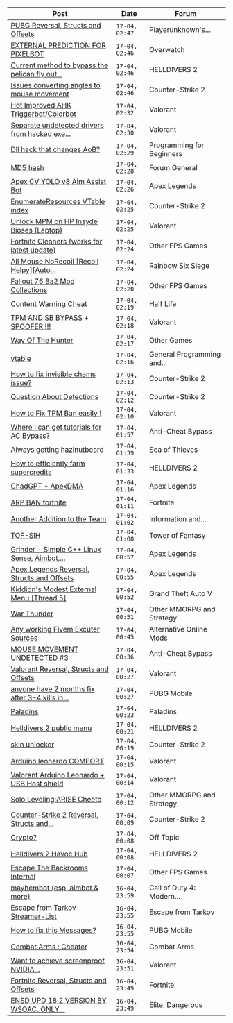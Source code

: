 |Post|Date|Forum|
|----|----|-----|
|[PUBG Reversal, Structs and Offsets](https://www.unknowncheats.me/forum/playerunknown-s-battlegrounds/214976-pubg-reversal-structs-offsets.html)|`17-04, 02:47`|Playerunknown's...|
|[EXTERNAL PREDICTION FOR PIXELBOT](https://www.unknowncheats.me/forum/overwatch/632755-external-prediction-pixelbot.html)|`17-04, 02:46`|Overwatch|
|[Current method to bypass the pelican fly out...](https://www.unknowncheats.me/forum/helldivers-2-a/632646-current-method-bypass-pelican-fly-animation-reward-sequence.html)|`17-04, 02:46`|HELLDIVERS 2|
|[Issues converting angles to mouse movement](https://www.unknowncheats.me/forum/counter-strike-2-a/632754-issues-converting-angles-mouse-movement.html)|`17-04, 02:46`|Counter-Strike 2|
|[Hot Improved AHK Triggerbot/Colorbot](https://www.unknowncheats.me/forum/valorant/631533-hot-improved-ahk-triggerbot-colorbot.html)|`17-04, 02:32`|Valorant|
|[Separate undetected drivers from hacked exe...](https://www.unknowncheats.me/forum/valorant/632751-separate-undetected-drivers-hacked-exe-files.html)|`17-04, 02:30`|Valorant|
|[Dll hack that changes AoB?](https://www.unknowncheats.me/forum/programming-for-beginners/632665-dll-hack-changes-aob.html)|`17-04, 02:29`|Programming for Beginners|
|[MD5 hash](https://www.unknowncheats.me/forum/forum-general/632689-md5-hash.html)|`17-04, 02:28`|Forum General|
|[Apex CV YOLO v8 Aim Assist Bot](https://www.unknowncheats.me/forum/apex-legends/624584-apex-cv-yolo-v8-aim-assist-bot.html)|`17-04, 02:26`|Apex Legends|
|[EnumerateResources VTable index](https://www.unknowncheats.me/forum/counter-strike-2-a/632682-enumerateresources-vtable-index.html)|`17-04, 02:25`|Counter-Strike 2|
|[Unlock MPM on HP Insyde Bioses (Laptop)](https://www.unknowncheats.me/forum/valorant/627328-unlock-mpm-hp-insyde-bioses-laptop.html)|`17-04, 02:25`|Valorant|
|[Fortnite Cleaners (works for latest update)](https://www.unknowncheats.me/forum/other-fps-games/577100-fortnite-cleaners-update.html)|`17-04, 02:24`|Other FPS Games|
|[All Mouse NoRecoil \[Recoil Helpy\]\[Auto...](https://www.unknowncheats.me/forum/rainbow-six-siege/620039-mouse-norecoil-recoil-helpy-auto-config-probably-ud-universal.html)|`17-04, 02:24`|Rainbow Six Siege|
|[Fallout 76 Ba2 Mod Collections](https://www.unknowncheats.me/forum/other-fps-games/628572-fallout-76-ba2-mod-collections.html)|`17-04, 02:20`|Other FPS Games|
|[Content Warning Cheat](https://www.unknowncheats.me/forum/half-life/631856-content-warning-cheat.html)|`17-04, 02:19`|Half Life|
|[TPM AND SB BYPASS + SPOOFER !!!](https://www.unknowncheats.me/forum/valorant/623808-tpm-sb-bypass-spoofer.html)|`17-04, 02:18`|Valorant|
|[Way Of The Hunter](https://www.unknowncheats.me/forum/other-games/632584-hunter.html)|`17-04, 02:17`|Other Games|
|[vtable](https://www.unknowncheats.me/forum/general-programming-and-reversing/632748-vtable.html)|`17-04, 02:16`|General Programming and...|
|[How to fix invisible chams issue?](https://www.unknowncheats.me/forum/counter-strike-2-a/632746-fix-invisible-chams-issue.html)|`17-04, 02:13`|Counter-Strike 2|
|[Question About Detections](https://www.unknowncheats.me/forum/counter-strike-2-a/632635-question-detections.html)|`17-04, 02:12`|Counter-Strike 2|
|[How to Fix TPM Ban easily !](https://www.unknowncheats.me/forum/valorant/626786-fix-tpm-ban-easily.html)|`17-04, 02:10`|Valorant|
|[Where I can get tutorials for AC Bypass?](https://www.unknowncheats.me/forum/anti-cheat-bypass/632744-tutorials-ac-bypass.html)|`17-04, 01:57`|Anti-Cheat Bypass|
|[Always getting hazlnutbeard](https://www.unknowncheats.me/forum/sea-of-thieves/632742-getting-hazlnutbeard.html)|`17-04, 01:39`|Sea of Thieves|
|[How to efficiently farm supercredits](https://www.unknowncheats.me/forum/helldivers-2-a/626974-efficiently-farm-supercredits.html)|`17-04, 01:33`|HELLDIVERS 2|
|[ChadGPT - ApexDMA](https://www.unknowncheats.me/forum/apex-legends/632319-chadgpt-apexdma.html)|`17-04, 01:16`|Apex Legends|
|[ARP BAN fortnite](https://www.unknowncheats.me/forum/fortnite/632468-arp-ban-fortnite.html)|`17-04, 01:11`|Fortnite|
|[Another Addition to the Team](https://www.unknowncheats.me/forum/information-and-announcements/632636-addition-team.html)|`17-04, 01:02`|Information and...|
|[TOF-SIH](https://www.unknowncheats.me/forum/tower-of-fantasy/628284-tof-sih.html)|`17-04, 01:00`|Tower of Fantasy|
|[Grinder - Simple C++ Linux Sense, Aimbot,...](https://www.unknowncheats.me/forum/apex-legends/605888-grinder-simple-linux-sense-aimbot-triggerbot.html)|`17-04, 00:57`|Apex Legends|
|[Apex Legends Reversal, Structs and Offsets](https://www.unknowncheats.me/forum/apex-legends/319804-apex-legends-reversal-structs-offsets.html)|`17-04, 00:55`|Apex Legends|
|[Kiddion's Modest External Menu \[Thread 5\]](https://www.unknowncheats.me/forum/grand-theft-auto-v/576854-kiddions-modest-external-menu-thread-5-a.html)|`17-04, 00:52`|Grand Theft Auto V|
|[War Thunder](https://www.unknowncheats.me/forum/other-mmorpg-and-strategy/85949-war-thunder.html)|`17-04, 00:51`|Other MMORPG and Strategy|
|[Any working Fivem Excuter Sources](https://www.unknowncheats.me/forum/alternative-online-mods/632716-fivem-excuter-sources.html)|`17-04, 00:45`|Alternative Online Mods|
|[MOUSE MOVEMENT UNDETECTED #3](https://www.unknowncheats.me/forum/anti-cheat-bypass/620165-mouse-movement-undetected-3-a.html)|`17-04, 00:36`|Anti-Cheat Bypass|
|[Valorant Reversal, Structs and Offsets](https://www.unknowncheats.me/forum/valorant/385792-valorant-reversal-structs-offsets.html)|`17-04, 00:27`|Valorant|
|[anyone have 2 months fix after 3-4 kills in...](https://www.unknowncheats.me/forum/pubg-mobile/632724-2-months-fix-3-4-kills-global.html)|`17-04, 00:27`|PUBG Mobile|
|[Paladins](https://www.unknowncheats.me/forum/paladins/632729-paladins.html)|`17-04, 00:23`|Paladins|
|[Helldivers 2 public menu](https://www.unknowncheats.me/forum/helldivers-2-a/629110-helldivers-2-public-menu.html)|`17-04, 00:21`|HELLDIVERS 2|
|[skin unlocker](https://www.unknowncheats.me/forum/counter-strike-2-a/632702-skin-unlocker.html)|`17-04, 00:19`|Counter-Strike 2|
|[Arduino leonardo COMPORT](https://www.unknowncheats.me/forum/valorant/632728-arduino-leonardo-comport.html)|`17-04, 00:15`|Valorant|
|[Valorant Arduino Leonardo + USB Host shield](https://www.unknowncheats.me/forum/valorant/624046-valorant-arduino-leonardo-usb-host-shield.html)|`17-04, 00:14`|Valorant|
|[Solo Leveling:ARISE Cheeto](https://www.unknowncheats.me/forum/other-mmorpg-and-strategy/629636-solo-leveling-arise-cheeto.html)|`17-04, 00:12`|Other MMORPG and Strategy|
|[Counter-Strike 2 Reversal, Structs and...](https://www.unknowncheats.me/forum/counter-strike-2-a/576077-counter-strike-2-reversal-structs-offsets.html)|`17-04, 00:09`|Counter-Strike 2|
|[Crypto?](https://www.unknowncheats.me/forum/off-topic/632568-crypto.html)|`17-04, 00:08`|Off Topic|
|[Helldivers 2 Havoc Hub](https://www.unknowncheats.me/forum/helldivers-2-a/630894-helldivers-2-havoc-hub.html)|`17-04, 00:08`|HELLDIVERS 2|
|[Escape The Backrooms Internal](https://www.unknowncheats.me/forum/other-fps-games/615556-escape-backrooms-internal.html)|`17-04, 00:07`|Other FPS Games|
|[mayhembot (esp, aimbot & more)](https://www.unknowncheats.me/forum/call-of-duty-4-modern-warfare/522922-mayhembot-esp-aimbot.html)|`16-04, 23:59`|Call of Duty 4: Modern...|
|[Escape from Tarkov Streamer-List](https://www.unknowncheats.me/forum/escape-from-tarkov/632218-escape-tarkov-streamer-list.html)|`16-04, 23:55`|Escape from Tarkov|
|[How to fix this Messages?](https://www.unknowncheats.me/forum/pubg-mobile/632377-fix-messages.html)|`16-04, 23:55`|PUBG Mobile|
|[Combat Arms : Cheater](https://www.unknowncheats.me/forum/combat-arms/611163-combat-arms-cheater.html)|`16-04, 23:54`|Combat Arms|
|[Want to achieve screenproof NVIDIA...](https://www.unknowncheats.me/forum/valorant/632664-achieve-screenproof-nvidia-shadowplay-esp.html)|`16-04, 23:51`|Valorant|
|[Fortnite Reversal, Structs and Offsets](https://www.unknowncheats.me/forum/fortnite/235061-fortnite-reversal-structs-offsets.html)|`16-04, 23:49`|Fortnite|
|[ENSD UPD 18.2 VERSION BY WSOAC. ONLY...](https://www.unknowncheats.me/forum/elite-dangerous/632703-ensd-upd-18-2-version-wsoac-unlimited-ammo-unlimited-energy-version.html)|`16-04, 23:49`|Elite: Dangerous|

